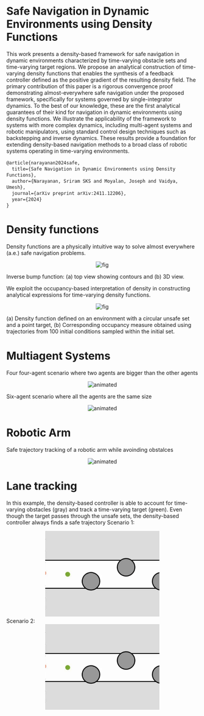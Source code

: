 # Safe Navigation in Dynamic Environments using Density Functions
This work presents a density-based framework for safe navigation in dynamic environments characterized by time-varying obstacle sets and time-varying target regions. We propose an analytical construction of time-varying density functions that enables the synthesis of a feedback controller defined as the positive gradient of the resulting density field. The primary contribution of this paper is a rigorous convergence proof demonstrating almost-everywhere safe navigation under the proposed framework, specifically for systems governed by single-integrator dynamics. To the best of our knowledge, these are the first analytical guarantees of their kind for navigation in dynamic environments using density functions. We illustrate the applicability of the framework to systems with more complex dynamics, including multi-agent systems and robotic manipulators, using standard control design techniques such as backstepping and inverse dynamics. These results provide a foundation for extending density-based navigation methods to a broad class of robotic systems operating in time-varying environments.

```
@article{narayanan2024safe,
  title={Safe Navigation in Dynamic Environments using Density Functions},
  author={Narayanan, Sriram SKS and Moyalan, Joseph and Vaidya, Umesh},
  journal={arXiv preprint arXiv:2411.12206},
  year={2024}
}
```

# Density functions
Density functions are a physically intuitive way to solve almost everywhere (a.e.) safe navigation problems.
<p align="center">
  <img src="figures_paper/density_figure.png" alt="fig" width="600" />
</p>
Inverse bump function: (a) top view showing contours and (b) 3D view.

We exploit the occupancy-based interpretation of density in constructing analytical expressions for time-varying density functions.
<p align="center">
  <img src="figures_paper/occ_map.png" alt="fig" width="600" />
</p>
(a) Density function defined on an environment with a circular unsafe set and a point target, (b) Corresponding occupancy measure obtained using trajectories from 100 initial conditions sampled within the initial set.

# Multiagent Systems
Four four-agent scenario where two agents are bigger than the other agents
<p align="center">
  <img src="animations/4_agent_scenario_2.gif" alt="animated" />
</p>

Six-agent scenario where all the agents are the same size
<p align="center">
  <img src="animations/6_agent_scenario.gif" alt="animated" />
</p>


# Robotic Arm
Safe trajectory tracking of a robotic arm while avoinding obstalces
<p align="center">
  <img src="animations/planarRR.gif" alt="animated" width="400"/>
</p>

# Lane tracking
In this example, the density-based controller is able to account for time-varying obstacles (gray) and track a time-varying target (green). Even though the target passes through the unsafe sets, the density-based controller always finds a safe trajectory 
Scenario 1:
<div align="center">
  <img src="animations/lane_tracking1.gif" width="300" alt="Lane tracking 1" />
</div>
Scenario 2:
<div align="center">
  <img src="animations/lane_tracking1.gif" width="300" alt="Lane tracking 2" />
</div>
